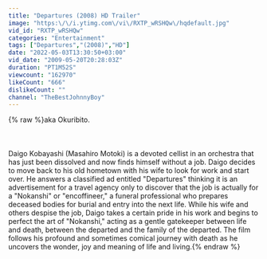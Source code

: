 ```yaml
---
title: "Departures (2008) HD Trailer"
image: "https:\/\/i.ytimg.com\/vi\/RXTP_wRSHQw\/hqdefault.jpg"
vid_id: "RXTP_wRSHQw"
categories: "Entertainment"
tags: ["Departures","(2008)","HD"]
date: "2022-05-03T13:30:50+03:00"
vid_date: "2009-05-20T20:28:03Z"
duration: "PT1M52S"
viewcount: "162970"
likeCount: "666"
dislikeCount: ""
channel: "TheBestJohnnyBoy"
---
```

{% raw %}aka Okuribito.<br /><br /><br /><br />Daigo Kobayashi (Masahiro Motoki) is a devoted cellist in an orchestra that has just been dissolved and now finds himself without a job. Daigo decides to move back to his old hometown with his wife to look for work and start over. He answers a classified ad entitled &quot;Departures&quot; thinking it is an advertisement for a travel agency only to discover that the job is actually for a &quot;Nokanshi&quot; or &quot;encoffineer,&quot; a funeral professional who prepares deceased bodies for burial and entry into the next life. While his wife and others despise the job, Daigo takes a certain pride in his work and begins to perfect the art of &quot;Nokanshi,&quot; acting as a gentle gatekeeper between life and death, between the departed and the family of the departed. The film follows his profound and sometimes comical journey with death as he uncovers the wonder, joy and meaning of life and living.{% endraw %}
